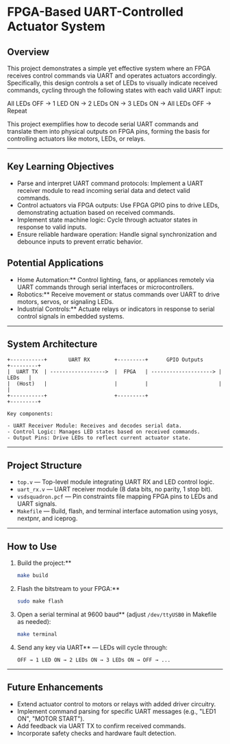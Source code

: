 # FPGA-Based UART-Controlled Actuator System

## Overview

This project demonstrates a simple yet effective system where an FPGA receives control commands via UART and operates actuators accordingly. Specifically, this design controls a set of LEDs to visually indicate received commands, cycling through the following states with each valid UART input:


All LEDs OFF → 1 LED ON → 2 LEDs ON → 3 LEDs ON → All LEDs OFF → Repeat


This project exemplifies how to decode serial UART commands and translate them into physical outputs on FPGA pins, forming the basis for controlling actuators like motors, LEDs, or relays.

---

## Key Learning Objectives

- Parse and interpret UART command protocols: Implement a UART receiver module to read incoming serial data and detect valid commands.
- Control actuators via FPGA outputs: Use FPGA GPIO pins to drive LEDs, demonstrating actuation based on received commands.
- Implement state machine logic: Cycle through actuator states in response to valid inputs.
- Ensure reliable hardware operation: Handle signal synchronization and debounce inputs to prevent erratic behavior.



## Potential Applications

- Home Automation:** Control lighting, fans, or appliances remotely via UART commands through serial interfaces or microcontrollers.
- Robotics:** Receive movement or status commands over UART to drive motors, servos, or signaling LEDs.
- Industrial Controls:** Actuate relays or indicators in response to serial control signals in embedded systems.

---

## System Architecture

```plaintext
+-----------+       UART RX        +---------+      GPIO Outputs     +---------+
|  UART TX  | ------------------>  |  FPGA   | --------------------> |  LEDs   |
|  (Host)   |                      |         |                       |         |
+-----------+                      +---------+                       +---------+

Key components:

- UART Receiver Module: Receives and decodes serial data.
- Control Logic: Manages LED states based on received commands.
- Output Pins: Drive LEDs to reflect current actuator state.
````

---

## Project Structure

- `top.v` — Top-level module integrating UART RX and LED control logic.
- `uart_rx.v` — UART receiver module (8 data bits, no parity, 1 stop bit).
- `vsdsquadron.pcf` — Pin constraints file mapping FPGA pins to LEDs and UART signals.
- `Makefile` — Build, flash, and terminal interface automation using yosys, nextpnr, and iceprog.

---

## How to Use

1. Build the project:**

   ```bash
   make build
   ```

2. Flash the bitstream to your FPGA:**

   ```bash
   sudo make flash
   ```

3. Open a serial terminal at 9600 baud** (adjust `/dev/ttyUSB0` in Makefile as needed):

   ```bash
   make terminal
   ```

4. Send any key via UART** — LEDs will cycle through:

   ```
   OFF → 1 LED ON → 2 LEDs ON → 3 LEDs ON → OFF → ...
   ```

---

## Future Enhancements

- Extend actuator control to motors or relays with added driver circuitry.
- Implement command parsing for specific UART messages (e.g., "LED1 ON", "MOTOR START").
- Add feedback via UART TX to confirm received commands.
- Incorporate safety checks and hardware fault detection.
